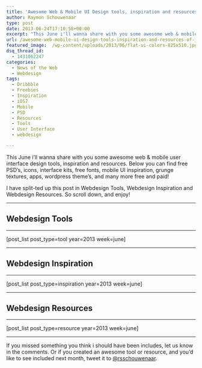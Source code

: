 ```yaml
---
title: 'Awesome Web & Mobile UI Design tools, inspiration and resources of June 2013'
author: Raymon Schouwenaar
type: post
date: 2013-06-24T17:10:58+00:00
excerpt: "This June i'll wanna share with you some awesome web & mobile user interface design tools, inspiration and resources. Below you can find free PSD's, icons, interface kits, free fonts, mobile UI inspiration, grunge textures, apps, wordpress theme's, and many more free and paid!"
url: /awesome-web-mobile-ui-design-tools-inspiration-and-resources-of-june-2013/
featured_image:  /wp-content/uploads/2013/06/flat-ui-colors-825x510.jpg
dsq_thread_id:
  - 1431062247
categories:
  - News of the Web
  - Webdesign
tags:
  - Dribbble
  - Freebies
  - Inspiration
  - iOS7
  - Mobile
  - PSD
  - Resources
  - Tools
  - User Interface
  - webdesign

---
```

This June i&#8217;ll wanna share with you some awesome web & mobile user interface design tools, inspiration and resources. Below you can find free PSD&#8217;s, icons, interface kits, free fonts, mobile UI inspiration, grunge textures, apps, wordpress theme&#8217;s, and many more free and paid!

I have split-ted up this post in Webdesign Tools, Webdesign Inspiration and Webdesign Resources. So scroll down, and enjoy!

* * *

## Webdesign Tools

* * *

[post\_list post\_type=tool year=2013 week=june]

* * *

## Webdesign Inspiration

* * *

[post\_list post\_type=inspiration year=2013 week=june]

* * *

## Webdesign Resources

* * *

[post\_list post\_type=resource year=2013 week=june]

* * *

If you missed something you think i should have been includes, let us know in the comments. Or if you created an awesome tool or resource, and you&#8217;d like to see included next month, tweet it to <a href="https://twitter.com/#!/rsschouwenaar" target="_blank">@rsschouwenaar</a>.